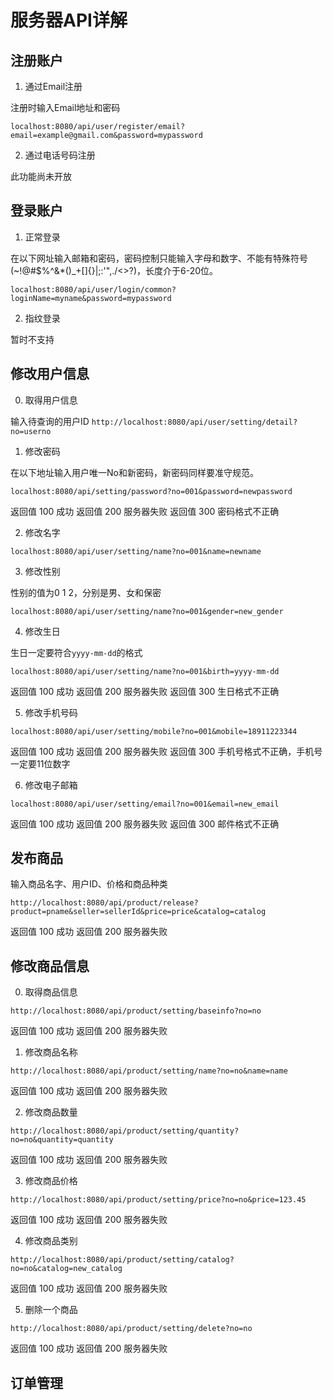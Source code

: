 # 服务器API详解

## 注册账户

1. 通过Email注册

注册时输入Email地址和密码

`
localhost:8080/api/user/register/email?email=example@gmail.com&password=mypassword
`

2. 通过电话号码注册

此功能尚未开放

## 登录账户

1. 正常登录

在以下网址输入邮箱和密码，密码控制只能输入字母和数字、不能有特殊符号(~!@#$%^&*()_+[]{}|\;:'",./<>?)，长度介于6-20位。

`
localhost:8080/api/user/login/common?loginName=myname&password=mypassword
`

2. 指纹登录

暂时不支持

## 修改用户信息

0. 取得用户信息

输入待查询的用户ID
`
http://localhost:8080/api/user/setting/detail?no=userno
`

1. 修改密码

在以下地址输入用户唯一No和新密码，新密码同样要准守规范。

`localhost:8080/api/setting/password?no=001&password=newpassword`

返回值 100 成功
返回值 200 服务器失败
返回值 300 密码格式不正确

2. 修改名字

`localhost:8080/api/user/setting/name?no=001&name=newname`

3. 修改性别

性别的值为0 1 2，分别是男、女和保密

`localhost:8080/api/user/setting/name?no=001&gender=new_gender`

4. 修改生日

生日一定要符合`yyyy-mm-dd`的格式

`localhost:8080/api/user/setting/name?no=001&birth=yyyy-mm-dd`

返回值 100 成功
返回值 200 服务器失败
返回值 300 生日格式不正确

5. 修改手机号码

`localhost:8080/api/user/setting/mobile?no=001&mobile=18911223344`

返回值 100 成功
返回值 200 服务器失败
返回值 300 手机号格式不正确，手机号一定要11位数字

6. 修改电子邮箱

`localhost:8080/api/user/setting/email?no=001&email=new_email`

返回值 100 成功
返回值 200 服务器失败
返回值 300 邮件格式不正确

## 发布商品

输入商品名字、用户ID、价格和商品种类

`http://localhost:8080/api/product/release?product=pname&seller=sellerId&price=price&catalog=catalog`

返回值 100 成功
返回值 200 服务器失败

## 修改商品信息

0. 取得商品信息

`http://localhost:8080/api/product/setting/baseinfo?no=no`

返回值 100 成功
返回值 200 服务器失败

1. 修改商品名称

`http://localhost:8080/api/product/setting/name?no=no&name=name`

返回值 100 成功
返回值 200 服务器失败

2. 修改商品数量

`http://localhost:8080/api/product/setting/quantity?no=no&quantity=quantity`

返回值 100 成功
返回值 200 服务器失败

3. 修改商品价格

`http://localhost:8080/api/product/setting/price?no=no&price=123.45`

返回值 100 成功
返回值 200 服务器失败

4. 修改商品类别

`http://localhost:8080/api/product/setting/catalog?no=no&catalog=new_catalog`

返回值 100 成功
返回值 200 服务器失败

5. 删除一个商品

`http://localhost:8080/api/product/setting/delete?no=no`

返回值 100 成功
返回值 200 服务器失败

## 订单管理